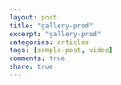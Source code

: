 ```yaml
---
layout: post
title: "gallery-prod"
excerpt: "gallery-prod"
categories: articles
tags: [sample-post, video]
comments: true
share: true
---
```

<br>
<div class="apester-media" data-media-id="5cf651818fd3efded4fdae4f" height="512"></div>
<script async="async" type="text/javascript" src="https://static.apester.com/js/sdk/latest/apester-javascript-sdk.min.js?ver=5.2.1"></script>
<br>
